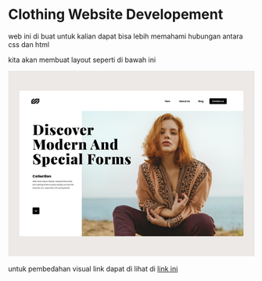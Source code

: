 # Clothing Website Developement

web ini di buat untuk kalian dapat bisa lebih memahami hubungan antara css dan html

kita akan membuat layout seperti di bawah ini

![image](./readme-assets/livecode-uixdesign-a-2324.png)

untuk pembedahan visual link dapat di lihat di
[link ini](https://www.figma.com/file/e32ptPFbfgFUCy3shIZBua/Untitled?type=design&node-id=0%3A1&mode=design&t=GKnfwCPhVDwFnTPr-1)
